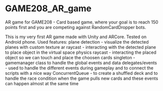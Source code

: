 # GAME208_AR_game
AR game for GAME208 - Card based game, where your goal is to reach 150 points first and you are competing against RandomCardDropper bots.

This is my very first AR game made with Unity and ARCore. Tested on Android phone.
Used features:
plane detection - visualize the detected planes with custom texture
ar raycast - interacting with the detected plane to place object in the virtual space
physics raycast - interacting the placed object so we can touch and place the choosen cards
singleton - gamemanager class to handle the global events and data
delegates/events - used to handle the different events during gameplay and to connect the scripts with a nice way
ConcurrentQueue - to create a shuffled deck and to handle the race condition when the game pulls new cards and these events can happen almost at the same time